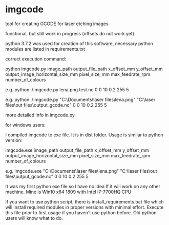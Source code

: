 <h1>imgcode</h1>

<p>tool for creating GCODE for laser etching images<p/> 
<p>functional, but still work in progress (offsets do not work yet)<p/> 
<p>python 3.7.2 was used for creation of this software, necessary python modules are listed in requirements.txt<p/> 

<p>correct execution command:<p/> 
<p>python imgcode.py image_path output_file_path x_offset_mm y_offset_mm output_image_horizontal_size_mm pixel_size_mm max_feedrate_rpm number_of_colours<p/> 
<p>e.g. python .\imgcode.py lena.png test.nc 0 0 10 0.2 255 5<p/> 
<p>e.g. python .\imgcode.py "C:\Documents\laser files\lena.png" "C:\laser files\out files\output_gcode.nc" 0 0 10 0.2 255 5<p/> 
<p>more detailed info in imgcode.py<p/> 

<p>for windows users:<p/> 
<p><p/>  

<p>I compiled imgcode to exe file. It is in dist folder. Usage is similar to python version:<p/> 
<p>imgcode.exe image_path output_file_path x_offset_mm y_offset_mm output_image_horizontal_size_mm pixel_size_mm max_feedrate_rpm number_of_colours<p/> 
<p>e.g. imgcode.exe "C:\Documents\laser files\lena.png" "C:\laser files\out files\output_gcode.nc" 0 0 10 0.2 255 5<p/> 
<p><p/> 
<p>It was my first python exe file so I have no idea If it will work on any other machine. Mine is Win10 x64 1809 with Intel i7-7700HQ CPU <p/> 
<p>If you want to use python script, there is install_requirements.bat file which will install required modules in proper versions with minimal effort. Execute this file prior to first usage if you haven't use python before. Old python users will know what to do.<p/> 
